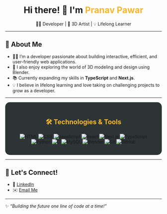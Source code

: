 <div align="center">
  <h1>Hi there! 👋 I'm <span style="color: #f7b731;">Pranav Pawar</span></h1>
  <p>👨‍💻 Developer | 🎨 3D Artist | 💡 Lifelong Learner</p>
</div>

---


## 🌟 About Me

- 👨‍💻 I’m a developer passionate about building interactive, efficient, and user-friendly web applications.  
- 🎨 I also enjoy exploring the world of 3D modeling and design using Blender.  
- 📚 Currently expanding my skills in **TypeScript** and **Next.js**.  
- 💡 I believe in lifelong learning and love taking on challenging projects to grow as a developer. 


---


<div align="center" style="background-color: #2d3436; padding: 20px; border-radius: 15px;">
  <h2 style="color: #f7b731;">🛠️ Technologies & Tools</h2>
  <p>
    <img src="https://img.shields.io/badge/Code-HTML-orange?style=for-the-badge&logo=html5&logoColor=white" alt="HTML">
    <img src="https://img.shields.io/badge/Code-CSS-blue?style=for-the-badge&logo=css3&logoColor=white" alt="CSS">
    <img src="https://img.shields.io/badge/Code-JavaScript-yellow?style=for-the-badge&logo=javascript&logoColor=white" alt="JavaScript">
    <img src="https://img.shields.io/badge/Code-React-61DAFB?style=for-the-badge&logo=react&logoColor=white" alt="React">
    <img src="https://img.shields.io/badge/Code-Next.js-black?style=for-the-badge&logo=nextdotjs&logoColor=white" alt="Next.js">
    <img src="https://img.shields.io/badge/Code-TypeScript-blue?style=for-the-badge&logo=typescript&logoColor=white" alt="TypeScript">
    <img src="https://img.shields.io/badge/Code-Python-3776AB?style=for-the-badge&logo=python&logoColor=white" alt="Python">
    <img src="https://img.shields.io/badge/Code-C-00599C?style=for-the-badge&logo=c&logoColor=white" alt="C">
    <img src="https://img.shields.io/badge/Code-MySQL-4479A1?style=for-the-badge&logo=mysql&logoColor=white" alt="MySQL">
    <img src="https://img.shields.io/badge/Tool-Blender-orange?style=for-the-badge&logo=blender&logoColor=white" alt="Blender">
    <img src="https://img.shields.io/badge/VersionControl-Git-F05032?style=for-the-badge&logo=git&logoColor=white" alt="Git">
    <img src="https://img.shields.io/badge/Hosting-GitHub-181717?style=for-the-badge&logo=github&logoColor=white" alt="GitHub">
  </p>
</div>
 


---

## 💬 Let's Connect!

- 💼 [LinkedIn](https://www.linkedin.com/in/pranav-pawar001)  
- ✉️ [Email Me](mailto:pranavpawar1379@gmail.com)  

---

✨ *“Building the future one line of code at a time!”*
